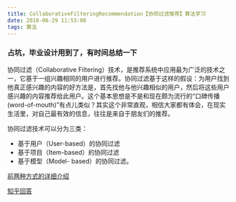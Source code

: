 ```yaml
---
title: CollaborativeFilteringRecommendation【协同过滤推荐】算法学习
date: 2018-06-29 11:53:08
tags: 算法
---
```


### 占坑，毕业设计用到了，有时间总结一下

协同过滤（Collaborative Filtering）技术，是推荐系统中应用最为广泛的技术之一，它基于一组兴趣相同的用户进行推荐。协同过滤基于这样的假设：为用户找到他真正感兴趣的内容的好方法是，首先找他与他兴趣相似的用户，然后将这些用户感兴趣的内容推荐给此用户。这个基本思想是不是和现在颇为流行的“口碑传播(word-of-mouth)”有点儿类似？其实这个非常直观，相信大家都有体会，在现实生活里，对自己最有效的信息，往往是来自于朋友们的推荐。

协同过滤技术可以分为三类：
+ 基于用户（User-based）的协同过滤
+ 基于项目（Item-based）的协同过滤
+ 基于模型（Model- based）的协同过滤。

[前两种方式的详细介绍](http://bluewhale.cc/2016-03-11/collaborative-filtering.html)


[知乎回答](https://www.zhihu.com/question/19971859)
